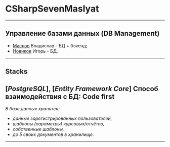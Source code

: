# CSharpSevenMaslyat
---
## Управление базами данных (DB Management)
- [Маслов](https://github.com/Saifor) Владислав - БД + бэкенд;
- [Новиков](https://github.com/Forguebeelov) Игорь - БД.
---
## Stacks
[_PostgreSQL_], [_Entity Framework Core_]
Способ взаимодействия с БД: **Code first**  
---
_В базе данных хранятся:_
- _данные зарегистрированных пользователей,_
- _шаблоны (параметры) курсовых/отчётов,_
- _собственные шаблоны,_
- _до 5 своих документов в хранилище._
---
